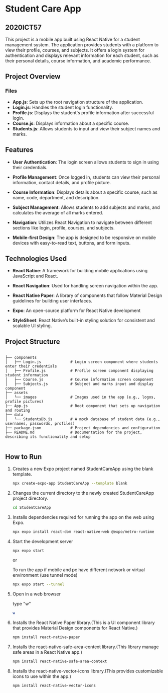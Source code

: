 # Student Care App


## 2020ICT57


This project is a mobile app built using React Native for a student management system. The application provides students with a platform to view their profile, courses, and subjects. It offers a login system for authentication and displays relevant information for each student, such as their personal details, course information, and academic performance. 


## Project Overview

### Files
- **App.js**: Sets up the root navigation structure of the application. 
- **Login.js**:  Handles the student login functionality.
- **Profile.js**: Displays the student's profile information after successful login.
- **Course.js**: Displays information about a specific course.
- **Students.js**: Allows students to input and view their subject names and marks.


## Features

- **User Authentication**: The login screen allows students to sign in using their credentials. 

- **Profile Management**: Once logged in, students can view their personal information, contact details, and profile picture.

- **Course Information**: Displays details about a specific course, such as name, code, department, and description.

- **Subject Management**: Allows students to add subjects and marks, and calculates the average of all marks entered.

- **Navigation**: Utilizes React Navigation to navigate between different sections like login, profile, courses, and subjects.

- **Mobile-first Design**: The app is designed to be responsive on mobile devices with easy-to-read text, buttons, and form inputs.



## Technologies Used

- **React Native**:  A framework for building mobile applications using JavaScript and React.

- **React Navigation**: Used for handling screen navigation within the app.

- **React Native Paper**:  A library of components that follow Material Design guidelines for building user interfaces.

- **Expo**: An open-source platform for React Native development

- **StyleSheet**: React Native’s built-in styling solution for consistent and scalable UI styling.



## Project Structure

```

├── components
│   ├── Login.js             # Login screen component where students enter their credentials
│   ├── Profile.js           # Profile screen component displaying student information
│   ├── Course.js            # Course information screen component
│   ├── Subjects.js          # Subject and marks input and display component
├── assets
│   └── images               # Images used in the app (e.g., logos, profile pictures)
├── App.js                   # Root component that sets up navigation and routing
├── data
│   └── StudentsDb.js        # A mock database of student data (e.g., usernames, passwords, profiles)
├── package.json             # Project dependencies and configuration
├── README.md                # Documentation for the project, describing its functionality and setup


```

## How to Run

1. Creates a new Expo project named StudentCareApp using the blank template.
    ```bash
    npx create-expo-app StudentCareApp --template blank
    ```


2. Changes the current directory to the newly created StudentCareApp project directory.
   ```bash
   cd StudentCareApp
   ```


3. Installs dependencies required for running the app on the web using Expo.
    ```bash
    npx expo install react-dom react-native-web @expo/metro-runtime
    ```


4. Start the development server
   ```bash
   npx expo start
   ```
   or

   To run the app if mobile and pc have different network or virtual environment (use tunnel mode)

   ```bash
   npx expo start --tunnel
    ```


5.  Open in a web browser

    type "w"

     ```bash
    w
    ```


6. Installs the React Native Paper library.(This is a UI component library that provides Material Design components for React Native.)
    ```bash
    npm install react-native-paper
    ```


7. Installs the react-native-safe-area-context library.(This library manage safe areas in a React Native app.)
    ```bash
    npm install react-native-safe-area-context
    ```

    
8. Installs the react-native-vector-icons library.(This provides customizable icons to use within the app.)
    ```bash
    npm install react-native-vector-icons
    ```

  